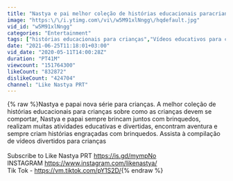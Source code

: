 ```yaml
---
title: "Nastya e pai melhor coleção de histórias educacionais paracrianças"
image: "https:\/\/i.ytimg.com\/vi\/w5M91xlNngg\/hqdefault.jpg"
vid_id: "w5M91xlNngg"
categories: "Entertainment"
tags: ["histórias educacionais para crianças","Vídeos educativos para crianças","Histórias de crianças"]
date: "2021-06-25T11:18:01+03:00"
vid_date: "2020-05-11T14:00:28Z"
duration: "PT41M"
viewcount: "151764300"
likeCount: "832872"
dislikeCount: "424704"
channel: "Like Nastya PRT"
---
```

{% raw %}Nastya e papai nova série para crianças. A melhor coleção de histórias educacionais para crianças sobre como as crianças devem se comportar, Nastya e papai sempre brincam juntos com brinquedos, realizam muitas atividades educativas e divertidas, encontram aventura e sempre criam histórias engraçadas com brinquedos. Assista à compilação de vídeos divertidos para crianças<br /><br />Subscribe to Like Nastya PRT <a rel="nofollow" target="blank" href="https://is.gd/mympNo">https://is.gd/mympNo</a><br />INSTAGRAM <a rel="nofollow" target="blank" href="https://www.instagram.com/likenastya/">https://www.instagram.com/likenastya/</a><br />Tik Tok - <a rel="nofollow" target="blank" href="https://vm.tiktok.com/pY1S2D/">https://vm.tiktok.com/pY1S2D/</a>{% endraw %}
